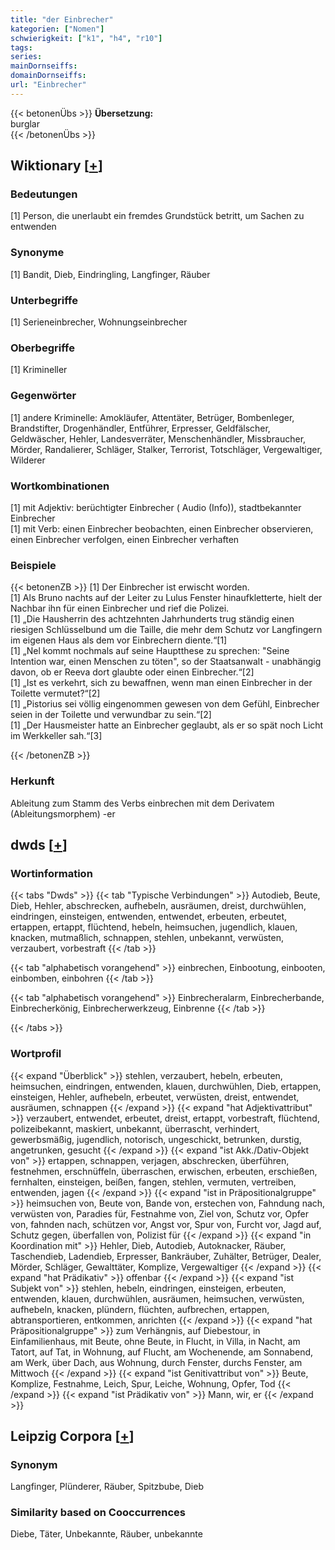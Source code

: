 ```yaml
---
title: "der Einbrecher"
kategorien: ["Nomen"]
schwierigkeit: ["k1", "h4", "r10"]
tags:
series:
mainDornseiffs:
domainDornseiffs:
url: "Einbrecher"
---
```


{{< betonenÜbs >}}
**Übersetzung:**  
burglar  
{{< /betonenÜbs >}}

## Wiktionary [[+](https://de.wiktionary.org/wiki/Einbrecher)]

### Bedeutungen
[1] Person, die unerlaubt ein fremdes Grundstück betritt, um Sachen zu entwenden  

### Synonyme
[1] Bandit, Dieb, Eindringling, Langfinger, Räuber  

### Unterbegriffe
[1] Serieneinbrecher, Wohnungseinbrecher  

### Oberbegriffe
[1] Krimineller  

### Gegenwörter
[1] andere Kriminelle: Amokläufer, Attentäter, Betrüger, Bombenleger, Brandstifter, Drogenhändler, Entführer, Erpresser, Geldfälscher, Geldwäscher, Hehler, Landesverräter, Menschenhändler, Missbraucher, Mörder, Randalierer, Schläger, Stalker, Terrorist, Totschläger, Vergewaltiger, Wilderer  

### Wortkombinationen
[1] mit Adjektiv: berüchtigter Einbrecher ( Audio (Info)), stadtbekannter Einbrecher  
[1] mit Verb: einen Einbrecher beobachten, einen Einbrecher observieren, einen Einbrecher verfolgen, einen Einbrecher verhaften  

### Beispiele
{{< betonenZB >}}
[1] Der Einbrecher ist erwischt worden.  
[1] Als Bruno nachts auf der Leiter zu Lulus Fenster hinaufkletterte, hielt der Nachbar ihn für einen Einbrecher und rief die Polizei.  
[1] „Die Hausherrin des achtzehnten Jahrhunderts trug ständig einen riesigen Schlüsselbund um die Taille, die mehr dem Schutz vor Langfingern im eigenen Haus als dem vor Einbrechern diente.“[1]  
[1] „Nel kommt nochmals auf seine Hauptthese zu sprechen: "Seine Intention war, einen Menschen zu töten", so der Staatsanwalt - unabhängig davon, ob er Reeva dort glaubte oder einen Einbrecher.“[2]  
[1] „Ist es verkehrt, sich zu bewaffnen, wenn man einen Einbrecher in der Toilette vermutet?“[2]  
[1] „Pistorius sei völlig eingenommen gewesen von dem Gefühl, Einbrecher seien in der Toilette und verwundbar zu sein.“[2]  
[1] „Der Hausmeister hatte an Einbrecher geglaubt, als er so spät noch Licht im Werkkeller sah.“[3]  

{{< /betonenZB >}}
### Herkunft
Ableitung zum Stamm des Verbs einbrechen mit dem Derivatem (Ableitungsmorphem) -er  



## dwds [[+](https://www.dwds.de/wb/Einbrecher)]

### Wortinformation
{{< tabs "Dwds" >}}
{{< tab "Typische Verbindungen" >}}
Autodieb, Beute, Dieb, Hehler, abschrecken, aufhebeln, ausräumen, dreist, durchwühlen, eindringen, einsteigen, entwenden, entwendet, erbeuten, erbeutet, ertappen, ertappt, flüchtend, hebeln, heimsuchen, jugendlich, klauen, knacken, mutmaßlich, schnappen, stehlen, unbekannt, verwüsten, verzaubert, vorbestraft
{{< /tab >}}

{{< tab "alphabetisch vorangehend" >}}
einbrechen, Einbootung, einbooten, einbomben, einbohren
{{< /tab >}}

{{< tab "alphabetisch vorangehend" >}}
Einbrecheralarm, Einbrecherbande, Einbrecherkönig, Einbrecherwerkzeug, Einbrenne
{{< /tab >}}

{{< /tabs >}}

### Wortprofil
{{< expand "Überblick" >}} stehlen, verzaubert, hebeln, erbeuten, heimsuchen, eindringen, entwenden, klauen, durchwühlen, Dieb, ertappen, einsteigen, Hehler, aufhebeln, erbeutet, verwüsten, dreist, entwendet, ausräumen, schnappen {{< /expand >}}
{{< expand "hat Adjektivattribut" >}} verzaubert, entwendet, erbeutet, dreist, ertappt, vorbestraft, flüchtend, polizeibekannt, maskiert, unbekannt, überrascht, verhindert, gewerbsmäßig, jugendlich, notorisch, ungeschickt, betrunken, durstig, angetrunken, gesucht {{< /expand >}}
{{< expand "ist Akk./Dativ-Objekt von" >}} ertappen, schnappen, verjagen, abschrecken, überführen, festnehmen, erschnüffeln, überraschen, erwischen, erbeuten, erschießen, fernhalten, einsteigen, beißen, fangen, stehlen, vermuten, vertreiben, entwenden, jagen {{< /expand >}}
{{< expand "ist in Präpositionalgruppe" >}} heimsuchen von, Beute von, Bande von, erstechen von, Fahndung nach, verwüsten von, Paradies für, Festnahme von, Ziel von, Schutz vor, Opfer von, fahnden nach, schützen vor, Angst vor, Spur von, Furcht vor, Jagd auf, Schutz gegen, überfallen von, Polizist für {{< /expand >}}
{{< expand "in Koordination mit" >}} Hehler, Dieb, Autodieb, Autoknacker, Räuber, Taschendieb, Ladendieb, Erpresser, Bankräuber, Zuhälter, Betrüger, Dealer, Mörder, Schläger, Gewalttäter, Komplize, Vergewaltiger {{< /expand >}}
{{< expand "hat Prädikativ" >}} offenbar {{< /expand >}}
{{< expand "ist Subjekt von" >}} stehlen, hebeln, eindringen, einsteigen, erbeuten, entwenden, klauen, durchwühlen, ausräumen, heimsuchen, verwüsten, aufhebeln, knacken, plündern, flüchten, aufbrechen, ertappen, abtransportieren, entkommen, anrichten {{< /expand >}}
{{< expand "hat Präpositionalgruppe" >}} zum Verhängnis, auf Diebestour, in Einfamilienhaus, mit Beute, ohne Beute, in Flucht, in Villa, in Nacht, am Tatort, auf Tat, in Wohnung, auf Flucht, am Wochenende, am Sonnabend, am Werk, über Dach, aus Wohnung, durch Fenster, durchs Fenster, am Mittwoch {{< /expand >}}
{{< expand "ist Genitivattribut von" >}} Beute, Komplize, Festnahme, Leich, Spur, Leiche, Wohnung, Opfer, Tod {{< /expand >}}
{{< expand "ist Prädikativ von" >}} Mann, wir, er {{< /expand >}}

## Leipzig Corpora [[+](https://corpora.uni-leipzig.de/en/res?word=Einbrecher&corpusId=deu_newscrawl-public_2018)]


### Synonym
Langfinger, Plünderer, Räuber, Spitzbube, Dieb


### Similarity based on Cooccurrences
Diebe, Täter, Unbekannte, Räuber, unbekannte

